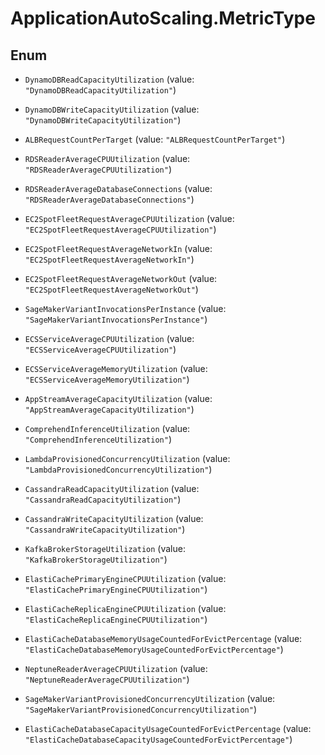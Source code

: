 # ApplicationAutoScaling.MetricType

## Enum


* `DynamoDBReadCapacityUtilization` (value: `"DynamoDBReadCapacityUtilization"`)

* `DynamoDBWriteCapacityUtilization` (value: `"DynamoDBWriteCapacityUtilization"`)

* `ALBRequestCountPerTarget` (value: `"ALBRequestCountPerTarget"`)

* `RDSReaderAverageCPUUtilization` (value: `"RDSReaderAverageCPUUtilization"`)

* `RDSReaderAverageDatabaseConnections` (value: `"RDSReaderAverageDatabaseConnections"`)

* `EC2SpotFleetRequestAverageCPUUtilization` (value: `"EC2SpotFleetRequestAverageCPUUtilization"`)

* `EC2SpotFleetRequestAverageNetworkIn` (value: `"EC2SpotFleetRequestAverageNetworkIn"`)

* `EC2SpotFleetRequestAverageNetworkOut` (value: `"EC2SpotFleetRequestAverageNetworkOut"`)

* `SageMakerVariantInvocationsPerInstance` (value: `"SageMakerVariantInvocationsPerInstance"`)

* `ECSServiceAverageCPUUtilization` (value: `"ECSServiceAverageCPUUtilization"`)

* `ECSServiceAverageMemoryUtilization` (value: `"ECSServiceAverageMemoryUtilization"`)

* `AppStreamAverageCapacityUtilization` (value: `"AppStreamAverageCapacityUtilization"`)

* `ComprehendInferenceUtilization` (value: `"ComprehendInferenceUtilization"`)

* `LambdaProvisionedConcurrencyUtilization` (value: `"LambdaProvisionedConcurrencyUtilization"`)

* `CassandraReadCapacityUtilization` (value: `"CassandraReadCapacityUtilization"`)

* `CassandraWriteCapacityUtilization` (value: `"CassandraWriteCapacityUtilization"`)

* `KafkaBrokerStorageUtilization` (value: `"KafkaBrokerStorageUtilization"`)

* `ElastiCachePrimaryEngineCPUUtilization` (value: `"ElastiCachePrimaryEngineCPUUtilization"`)

* `ElastiCacheReplicaEngineCPUUtilization` (value: `"ElastiCacheReplicaEngineCPUUtilization"`)

* `ElastiCacheDatabaseMemoryUsageCountedForEvictPercentage` (value: `"ElastiCacheDatabaseMemoryUsageCountedForEvictPercentage"`)

* `NeptuneReaderAverageCPUUtilization` (value: `"NeptuneReaderAverageCPUUtilization"`)

* `SageMakerVariantProvisionedConcurrencyUtilization` (value: `"SageMakerVariantProvisionedConcurrencyUtilization"`)

* `ElastiCacheDatabaseCapacityUsageCountedForEvictPercentage` (value: `"ElastiCacheDatabaseCapacityUsageCountedForEvictPercentage"`)


